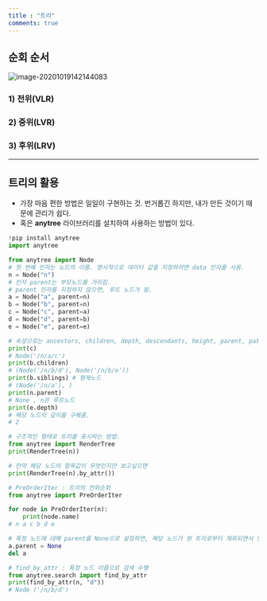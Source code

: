 ```yaml
---
title : "트리"
comments: true
---
```


## 순회 순서

![image-20201019142144083](C:\Users\mh\Desktop\typora_images\image-20201019142144083.png)

### 1) 전위(VLR)

### 2) 중위(LVR)

### 3) 후위(LRV)

---

## 트리의 활용

- 가장 마음 편한 방법은 일일이 구현하는 것. 번거롭긴 하지만, 내가 만든 것이기 때문에 관리가 쉽다.
- 혹은 **anytree** 라이브러리를 설치하여 사용하는 방법이 있다. 

```python
!pip install anytree
import anytree

from anytree import Node
# 첫 번째 인자는 노드의 이름. 명시적으로 데이터 값을 지정하려면 data 인자를 사용.
n = Node("n") 
# 인자 parent는 부모노드를 가리킴.
# parent 인자를 지정하지 않으면, 루트 노드가 됨.
a = Node("a", parent=n)
b = Node("b", parent=n)
c = Node("c", parent=a)
d = Node("d", parent=b)
e = Node("e", parent=e)
```

```python
# 속성으로는 ancestors, children, depth, descendants, height, parent, path, siblings 등이 있다.
print(c)
# Node('/n/a/c')
print(b.children)
# (Node('/n/b/d'), Node('/n/b/e'))
print(b.siblings) # 형제노드
# (Node('/n/a'), )
print(n.parent)
# None , n은 루트노드
print(e.depth)
# 해당 노드의 깊이를 구해줌.
# 2
```

```python
# 구조적인 형태로 트리를 표시하는 방법.
from anytree import RenderTree
print(RenderTree(n))

# 만약 해당 노드의 항목값이 무엇인지만 보고싶으면
print(RenderTree(n).by_attr())
```

```python
# PreOrderIter : 트리의 전위순회
from anytree import PreOrderIter

for node in PreOrderIter(n):
	print(node.name)
# n a c b d e
```

```python
# 특정 노드에 대해 parent를 None으로 설정하면, 해당 노드가 원 트리로부터 제외되면서 별도의 트리로 간주됨.
a.parent = None
del a

# find_by_attr : 특정 노드 이름으로 검색 수행
from anytree.search import find_by_attr
print(find_by_attr(n, "d"))
# Node ('/n/b/d')
```

